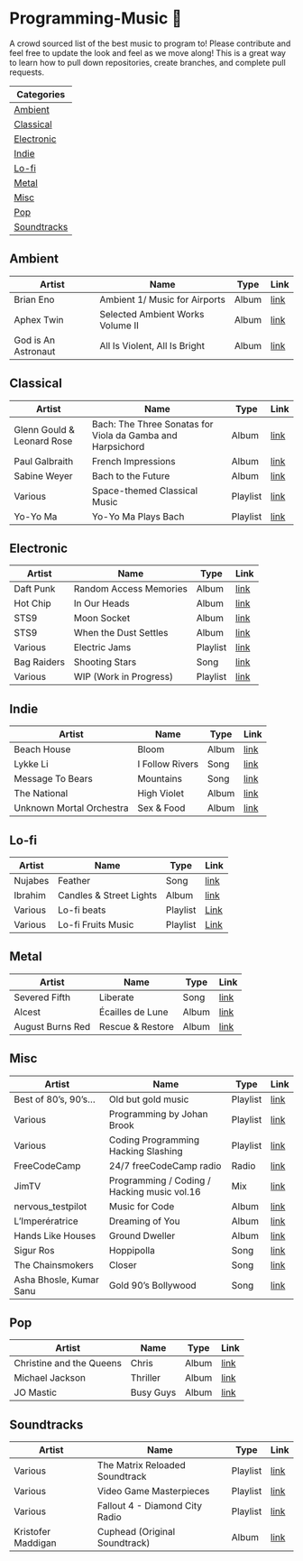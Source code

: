 # Programming-Music 🎵

A crowd sourced list of the best music to program to! Please contribute and feel free to update the look and feel as we move along! This is a great way to learn how to pull down repositories, create branches, and complete pull requests.


|Categories|
|---|
|[Ambient](#ambient)|
|[Classical](#classical)|
|[Electronic](#electronic)|
|[Indie](#indie)|
|[Lo-fi](#lo-fi)|
|[Metal](#metal)|
|[Misc](#misc)|
|[Pop](#pop)|
|[Soundtracks](#soundtracks)|

## Ambient
|Artist|Name|Type|Link|
|---|---|---|---|
|Brian Eno|Ambient 1/ Music for Airports|Album|[link](https://open.spotify.com/album/063f8Ej8rLVTz9KkjQKEMa)|
|Aphex Twin|Selected Ambient Works Volume II|Album|[link](https://open.spotify.com/album/17vHPMmoxN5B8cdhCDeMTe)|
|God is An Astronaut|All Is Violent, All Is Bright|Album|[link](https://open.spotify.com/album/1FNW2D6cUdpOWnV38xuGIT)|

## Classical
|Artist|Name|Type|Link|
|---|---|---|---|
|Glenn Gould & Leonard Rose|Bach: The Three Sonatas for Viola da Gamba and Harpsichord|Album|[link](https://open.spotify.com/album/5XKdNkCWgs8fU9oJRxjPgh)|
|Paul Galbraith|French Impressions|Album|[link](https://open.spotify.com/album/2QreoeKjIJraazPddIuvVq)|
|Sabine Weyer|Bach to the Future|Album|[link](https://open.spotify.com/album/3n4MfImxDwE9wGU4JnJUEL)|
|Various|Space-themed Classical Music|Playlist|[link](https://open.spotify.com/user/spotify/playlist/37i9dQZF1DX0i61tT0OnnK?si=SE-kbRkCSO28rk_RoqnpRQ)|
|Yo-Yo Ma|Yo-Yo Ma Plays Bach|Playlist|[link](https://open.spotify.com/album/2eM9vnf9lUImBz3cVWkZl1)|

## Electronic
|Artist|Name|Type|Link|
|---|---|---|---|
|Daft Punk|Random Access Memories|Album|[link](https://open.spotify.com/album/4m2880jivSbbyEGAKfITCa?si=Iza4KlHuRcObX3GOzriOGQ)|
|Hot Chip|In Our Heads|Album|[link](https://open.spotify.com/album/5GDNKEug3ME9sCAtCU0vu7)|
|STS9|Moon Socket|Album|[link](https://open.spotify.com/album/3D0Qas7vQzxhtSQh7zHfln?si=D3dJBa4dQVOYjpO3ZaS4uA)|
|STS9|When the Dust Settles|Album|[link](https://open.spotify.com/album/03bgk8Ydn4loMe9nbqtsO6?si=pVmAf4R3QdOMqOjx-E8PmA)|
|Various|Electric Jams|Playlist|[link](https://open.spotify.com/user/22slh5nu2nlc3g4skclpnshbq/playlist/0RmGBg8pmcILnfN4wZUKo3?si=GjUt4_LgR6eKHZ2RVP_Yrg)|
|Bag Raiders|Shooting Stars|Song|[link](https://open.spotify.com/track/0UeYCHOETPfai02uskjJ3x?si=ThRZUizATyy2S0ZMjezQ4g)|
|Various|WIP (Work in Progress)|Playlist|[link](https://open.spotify.com/user/bwandin/playlist/2xWIxCqVb0gPK6EQMbtmqr?si=p4qwlX-_S6eqvTJZQQyECQ)|

## Indie
|Artist|Name|Type|Link|
|---|---|---|---|
|Beach House|Bloom|Album|[link](https://open.spotify.com/album/0AL7olZ75pi55q9p1eHaD8)|
|Lykke Li|I Follow Rivers|Song|[link](https://www.youtube.com/watch?v=K3JGxj2rvAs)|
|Message To Bears|Mountains|Song|[link](https://www.youtube.com/watch?v=kXcOyYEldZY)|
|The National|High Violet|Album|[link](https://open.spotify.com/album/6k54ZuG2Z49HQRbJdO65b5)|
|Unknown Mortal Orchestra|Sex & Food|Album|[link](https://open.spotify.com/album/7c2Xfq7aQKzs0KdSI3K7Rc)|

## Lo-fi
|Artist|Name|Type|Link|
|---|---|---|---|
|Nujabes|Feather|Song|[link](https://open.spotify.com/track/2ej1A2Ze6P2EOW7KfIosZR?si=6tN_XbGeTxqoFwgZlIr5Ww)|
|Ibrahim|Candles & Street Lights|Album|[link](https://open.spotify.com/album/6NBszs4KSfg22ltDGTCl4n?si=R92gSxroQsihfoMeHGnaRA)|
|Various|Lo-fi beats|Playlist|[Link](https://open.spotify.com/playlist/37i9dQZF1DWWQRwui0ExPn?si=771cdd088fb24d14)|
|Various|Lo-fi Fruits Music|Playlist|[Link](https://open.spotify.com/playlist/3LFIBdP7eZXJKqf3guepZ1?si=fa160e92b7e04d63)|

## Metal
|Artist|Name|Type|Link|
|---|---|---|---|
|Severed Fifth|Liberate|Song|[link](https://www.jonobacon.com/creative/)|
|Alcest|Écailles de Lune|Album|[link](https://open.spotify.com/album/67g2ZVpS6tLus7uvIt5dZT)|
|August Burns Red|Rescue & Restore|Album|[link](https://open.spotify.com/album/122Inm0FyXETRN62DmNeY5)|

## Misc
|Artist|Name|Type|Link|
|---|---|---|---|
|Best of 80’s, 90’s…|Old but gold music|Playlist|[link](https://open.spotify.com/user/12137021001/playlist/21BtvJNHCJJARHFq8VROUM?si=flohX8QSR3eDW-Bnr9wl6w)|
|Various|Programming by Johan Brook|Playlist|[link](https://open.spotify.com/user/johanbrook/playlist/2mtlhuFVOFMn6Ho3JmrLc2?si=lJw_nZ12SZejXvGd6TGR1A)|
|Various|Coding Programming Hacking Slashing|Playlist|[link](https://open.spotify.com/user/125937873/playlist/5SgJR30RfzR5hO21TsQhBp?si=GB40wZygTZCRQM4FbTR4Yg)|
|FreeCodeCamp|24/7 freeCodeCamp radio|Radio|[link](https://www.youtube.com/watch?v=eBHDKfPaJ5A)|
|JimTV|Programming / Coding / Hacking music vol.16|Mix|[link](https://www.youtube.com/watch?v=2YAvi08xFzQ)|
|nervous_testpilot|Music for Code|Album|[link](https://open.spotify.com/album/2531uYRqVTpFKJXO0EdVa8?si=bIEyIzugThSDCFtO123wTQ)|
|L’Imperératrice|Dreaming of You|Album|[link](https://open.spotify.com/album/31Hed4B6RrQiQ6mevUyQnX?si=EHNCO6R2SYapgREcQClOag)|
|Hands Like Houses|Ground Dweller|Album|[link](https://open.spotify.com/album/0Jx0uUf0KWCYIMiKkXvHJB)|
|Sigur Ros|Hoppipolla|Song|[link](https://open.spotify.com/track/6eTGxxQxiTFE6LfZHC33Wm)|
|The Chainsmokers|Closer|Song|[link](https://www.youtube.com/watch?v=PT2_F-1esPk)|
|Asha Bhosle, Kumar Sanu|Gold 90’s Bollywood|Song|[link](https://www.saavn.com/lyrics/Chehra-Kya-Dekhte-Ho-Lyrics/HDdbezNmZmY)|

## Pop
|Artist|Name|Type|Link|
|---|---|---|---|
|Christine and the Queens|Chris|Album|[link](https://open.spotify.com/album/08LcAgUEeFV4tM3WPPpbYh)|
|Michael Jackson|Thriller|Album|[link](https://open.spotify.com/album/2ANVost0y2y52ema1E9xAZ)|
|JO Mastic|Busy Guys|Album|[link](https://open.spotify.com/album/0PfolHyCFVkFge1NYwDLFq)|


## Soundtracks
|Artist|Name|Type|Link|
|---|---|---|---|
|Various|The Matrix Reloaded Soundtrack|Playlist|[link](https://open.spotify.com/user/1282969698/playlist/710Kp9DeACbyaNxKbXM2Iq?si=H3nGDqcAQh-uupbruyFEBA)|
|Various|Video Game Masterpieces|Playlist|[link](https://open.spotify.com/user/wizzler/playlist/3FJd21jWvCjGCLx7eKrext?si=hGJiVv4-TKuCb1LBn1qThg)|
|Various|Fallout 4 - Diamond City Radio|Playlist|[link](https://open.spotify.com/playlist/2JIuYQjoY4GnnLH0STezkK)|
|Kristofer Maddigan|Cuphead (Original Soundtrack)|Album|[link](https://open.spotify.com/album/3jQ7eqotwovipeZ3j3rMqu)|